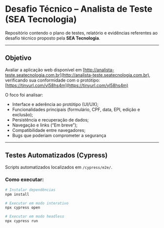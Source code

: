 # Desafio Técnico – Analista de Teste (SEA Tecnologia)

Repositório contendo o plano de testes, relatório e evidências referentes ao desafio técnico proposto pela **SEA Tecnologia**.

---

## Objetivo
Avaliar a aplicação web disponível em [http://analista-teste.seatecnologia.com.br](http://analista-teste.seatecnologia.com.br), verificando sua conformidade com o protótipo:  
[https://tinyurl.com/yl58hs4m](https://tinyurl.com/yl58hs4m)

O foco foi analisar:
- Interface e aderência ao protótipo (UI/UX);
- Funcionalidades principais (formulário, CPF, data, EPI, edição e exclusão);
- Persistência e recuperação de dados;
- Navegação e links (“Em breve”);
- Compatibilidade entre navegadores;
- Bugs que poderiam comprometer a segurança

---

## Testes Automatizados (Cypress)

Scripts automatizados localizados em `/cypress/e2e/`.

### Como executar:

```bash
# Instalar dependências
npm install

# Executar em modo interativo
npx cypress open

# Executar em modo headless
npx cypress run

